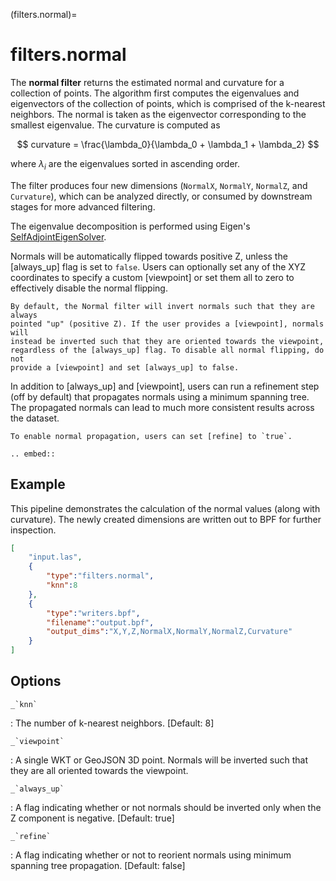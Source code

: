 (filters.normal)=

# filters.normal

The **normal filter** returns the estimated normal and curvature for
a collection
of points. The algorithm first computes the eigenvalues and eigenvectors of the
collection of points, which is comprised of the k-nearest neighbors. The normal
is taken as the eigenvector corresponding to the smallest eigenvalue. The
curvature is computed as

$$
curvature = \frac{\lambda_0}{\lambda_0 + \lambda_1 + \lambda_2}
$$

where $\lambda_i$ are the eigenvalues sorted in ascending order.

The filter produces four new dimensions (`NormalX`, `NormalY`, `NormalZ`,
and `Curvature`), which can be analyzed directly, or consumed by downstream
stages for more advanced filtering.

The eigenvalue decomposition is performed using Eigen's
[SelfAdjointEigenSolver](https://eigen.tuxfamily.org/dox/classEigen_1_1SelfAdjointEigenSolver.html).

Normals will be automatically flipped towards positive Z, unless the [always_up]
flag is set to `false`. Users can optionally set any of the XYZ coordinates to
specify a custom [viewpoint] or set them all to zero to effectively disable the
normal flipping.

```{note}
By default, the Normal filter will invert normals such that they are always
pointed "up" (positive Z). If the user provides a [viewpoint], normals will
instead be inverted such that they are oriented towards the viewpoint,
regardless of the [always_up] flag. To disable all normal flipping, do not
provide a [viewpoint] and set [always_up] to false.
```

In addition to [always_up] and [viewpoint], users can run a refinement step (off
by default) that propagates normals using a minimum spanning tree. The
propagated normals can lead to much more consistent results across the dataset.

```{note}
To enable normal propagation, users can set [refine] to `true`.
```

```{eval-rst}
.. embed::
```

## Example

This pipeline demonstrates the calculation of the normal values (along with
curvature). The newly created dimensions are written out to BPF for further
inspection.

```json
[
    "input.las",
    {
        "type":"filters.normal",
        "knn":8
    },
    {
        "type":"writers.bpf",
        "filename":"output.bpf",
        "output_dims":"X,Y,Z,NormalX,NormalY,NormalZ,Curvature"
    }
]
```

## Options

`` _`knn` ``

: The number of k-nearest neighbors. \[Default: 8\]

`` _`viewpoint` ``

: A single WKT or GeoJSON 3D point. Normals will be inverted such that they are
  all oriented towards the viewpoint.

`` _`always_up` ``

: A flag indicating whether or not normals should be inverted only when the Z
  component is negative. \[Default: true\]

`` _`refine` ``

: A flag indicating whether or not to reorient normals using minimum spanning
  tree propagation. \[Default: false\]

```{include} filter_opts.md
```